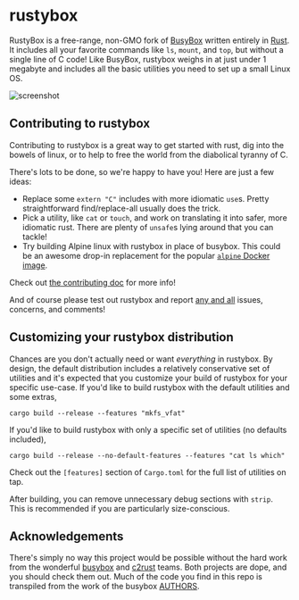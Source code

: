 # rustybox

RustyBox is a free-range, non-GMO fork of [BusyBox](https://busybox.net/) written entirely in [Rust](https://www.rust-lang.org/). It includes all your favorite commands like `ls`, `mount`, and `top`, but without a single line of C code! Like BusyBox, rustybox weighs in at just under 1 megabyte and includes all the basic utilities you need to set up a small Linux OS.

![screenshot](https://i.ibb.co/fnJG4K3/carbon-1.png)

## Contributing to rustybox

Contributing to rustybox is a great way to get started with rust, dig into the bowels of linux, or to help to free the world from the diabolical tyranny of C.

There's lots to be done, so we're happy to have you! Here are just a few ideas:

- Replace some `extern "C"` includes with more idiomatic `use`s. Pretty straightforward find/replace-all usually does the trick.
- Pick a utility, like `cat` or `touch`, and work on translating it into safer, more idiomatic rust. There are plenty of `unsafe`s lying around that you can tackle!
- Try building Alpine linux with rustybox in place of busybox. This could be an awesome drop-in replacement for the popular [`alpine` Docker image](https://hub.docker.com/_/alpine).

Check out [the contributing doc](CONTRIBUTING.md) for more info!

And of course please test out rustybox and report [any and all](https://pointersgonewild.com/2019/11/02/they-might-never-tell-you-its-broken/) issues, concerns, and comments!

## Customizing your rustybox distribution

Chances are you don't actually need or want _everything_ in rustybox. By design, the default distribution includes a relatively conservative set of utilities and it's expected that you customize your build of rustybox for your specific use-case. If you'd like to build rustybox with the default utilities and some extras,

```
cargo build --release --features "mkfs_vfat"
```

If you'd like to build rustybox with only a specific set of utilities (no defaults included),

```
cargo build --release --no-default-features --features "cat ls which"
```

Check out the `[features]` section of `Cargo.toml` for the full list of utilities on tap.

After building, you can remove unnecessary debug sections with `strip`. This is recommended if you are particularly size-conscious.

## Acknowledgements

There's simply no way this project would be possible without the hard work from the wonderful [busybox](https://busybox.net/) and [c2rust](https://github.com/immunant/c2rust) teams. Both projects are dope, and you should check them out. Much of the code you find in this repo is transpiled from the work of the busybox [AUTHORS](https://github.com/mirror/busybox/blob/master/AUTHORS).
